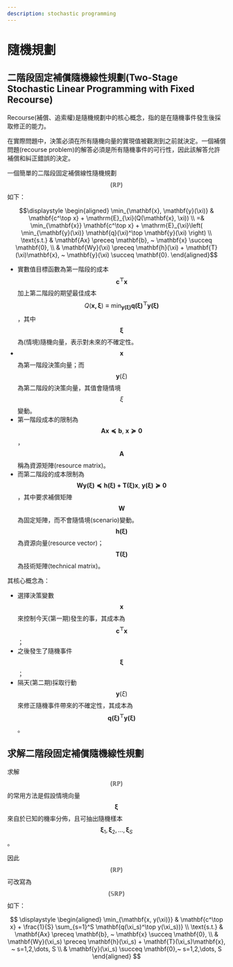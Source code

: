 ```yaml
---
description: stochastic programming
---
```


# 隨機規劃

## 二階段固定補償隨機線性規劃(Two-Stage Stochastic Linear Programming with Fixed Recourse)

Recourse(補償、追索權)是隨機規劃中的核心概念，指的是在隨機事件發生後採取修正的能力。

在實際問題中，決策必須在所有隨機向量的實現值被觀測到之前就決定。一個補償問題(recourse problem)的解答必須是所有隨機事件的可行性，因此該解答允許補償和糾正錯誤的決定。

一個簡單的二階段固定補償線性隨機規劃$$(\mathbb{RP})$$如下：

$$\displaystyle  \begin{aligned} \min_{\mathbf{x}, \mathbf{y}(\xi)} & \mathbf{c^\top x} + \mathrm{E}_{\xi}(Q(\mathbf{x}, \xi)) \\ 	=&  \min_{\mathbf{x}} \mathbf{c^\top x} + \mathrm{E}_{\xi}\left( \min_{\mathbf{y}(\xi)} \mathbf{q}(\xi)^\top \mathbf{y}(\xi) \right) \\ \text{s.t.} & \mathbf{Ax} \preceq \mathbf{b}, ~ \mathbf{x} \succeq \mathbf{0}, \\ 		& \mathbf{Wy}(\xi) \preceq \mathbf{h}(\xi) + \mathbf{T}(\xi)\mathbf{x}, ~ \mathbf{y}(\xi) \succeq \mathbf{0}.   \end{aligned}$$

* 實數值目標函數為第一階段的成本$$\mathbf{c^\top x}$$加上第二階段的期望最佳成本$$\displaystyle Q(\mathbf{x,\xi})\equiv \min_{\mathbf{y(\xi)}} \mathbf{q(\xi)^\top y(\xi)}$$，其中$$\mathbf{\xi}$$為(情境)隨機向量，表示對未來的不確定性。
* $$\mathbf{x}$$為第一階段決策向量；而$$\mathbf{y}(\xi)$$為第二階段的決策向量，其值會隨情境$$\xi$$變動。
* 第一階段成本的限制為$$\displaystyle \mathbf{Ax \preceq b} ,~ \mathbf{x \succeq 0}$$，$$\mathbf{A}$$稱為資源矩陣(resource matrix)。
* 而第二階段的成本限制為$$\displaystyle \mathbf{Wy(\xi)  \preceq h(\xi) + T(\xi)x}, ~ \mathbf{y(\xi) \succeq 0}$$，其中要求補償矩陣$$\mathbf{W}$$為固定矩陣，而不會隨情境(scenario)變動。$$\mathbf{h(\xi)}$$為資源向量(resource vector)；$$\mathbf{T(\xi)}$$為技術矩陣(technical matrix)。

其核心概念為：

* 選擇決策變數$$\mathbf{x}$$來控制今天(第一期)發生的事，其成本為$$\mathbf{c^\top x}$$；
* 之後發生了隨機事件$$\mathbf{\xi}$$；
* 隔天(第二期)採取行動$$\mathbf{y}(\xi)$$來修正隨機事件帶來的不確定性，其成本為$$\mathbf{q(\xi)^\top y(\xi)}$$。

## 求解二階段固定補償隨機線性規劃

求解$$(\mathbb{RP})$$的常用方法是假設情境向量$$\mathbf{\xi}$$來自於已知的機率分佈，且可抽出隨機樣本$$\mathbf{\xi}_1, \mathbf{\xi}_2, \dots, \mathbf{\xi}_S$$。

因此$$(\mathbb{RP})$$可改寫為$$(\mathbb{SRP})$$如下：

$$
\displaystyle  \begin{aligned}  
\min_{\mathbf{x, y(\xi)}}  & \mathbf{c^\top x} + \frac{1}{S} \sum_{s=1}^S \mathbf{q(\xi_s)^\top y(\xi_s))} \\ 
\text{s.t.} & \mathbf{Ax} \preceq \mathbf{b}, ~ \mathbf{x} \succeq \mathbf{0}, \\ 		
& \mathbf{Wy}(\xi_s) \preceq \mathbf{h}(\xi_s) + \mathbf{T}(\xi_s)\mathbf{x}, ~ s=1,2,\dots, S \\
& \mathbf{y}(\xi_s) \succeq \mathbf{0},~ s=1,2,\dots, S
   \end{aligned}
$$
